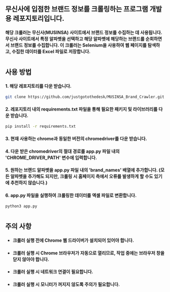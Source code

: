 ## 무신사에 입점한 브랜드 정보를 크롤링하는 프로그램 개발용 레포지토리입니다.
#### 해당 크롤러는 무신사(MUSINSA) 사이트에서 브랜드 정보를 수집하는 데 사용됩니다. 무신사 사이트에서 특정 알파벳을 선택하고 해당 알파벳에 해당하는 브랜드를 순회하면서 브랜드 정보를 수집합니다. 이 크롤러는 Selenium을 사용하여 웹 페이지를 탐색하고, 수집한 데이터를 Excel 파일로 저장합니다. 
#
## 사용 방법
#### 1. 해당 레포지토리를 다운 받습니다.
```bash
git clone https://github.com/justgotothedesk/MUSINSA_Brand_Crawler.git
```
#### 2. 레포지토리 내의 requirements.txt 파일을 통해 필요한 패키지 및 라이브러리를 다운 받습니다.
```bash
pip install -r requirements.txt
```
#### 3. 현재 사용하는 chrome과 동일한 버전의 chromedriver를 다운 받습니다.
#### 4. 다운 받은 chromedriver의 절대 경로를 app.py 파일 내의 'CHROME_DRIVER_PATH' 변수에 입력합니다.
#### 5. 원하는 브랜드 알파벳을 app.py 파일 내의 'brand_names' 배열에 추가합니다. (모든 알파벳을 추가해도 되지만, 크롤링 시 홈페이지 측에서 오류를 발생하게 할 수도 있기에 추천하지 않습니다.)
#### 6. app.py 파일을 실행하여 크롤링한 데이터를 엑셀 파일로 변환합니다.
```python
python3 app.py
```
#
## 주의 사항
* #### 크롤러 실행 전에 Chrome 웹 드라이버가 설치되어 있어야 합니다.
* #### 크롤러 실행 시 Chrome 브라우저가 자동으로 열리므로, 작업 중에는 브라우저 창을 닫지 않아야 합니다.
* #### 크롤러 실행 시 네트워크 연결이 필요합니다.
* #### 크롤러 실행 시 모니터가 꺼지지 않도록 주의가 필요합니다.

